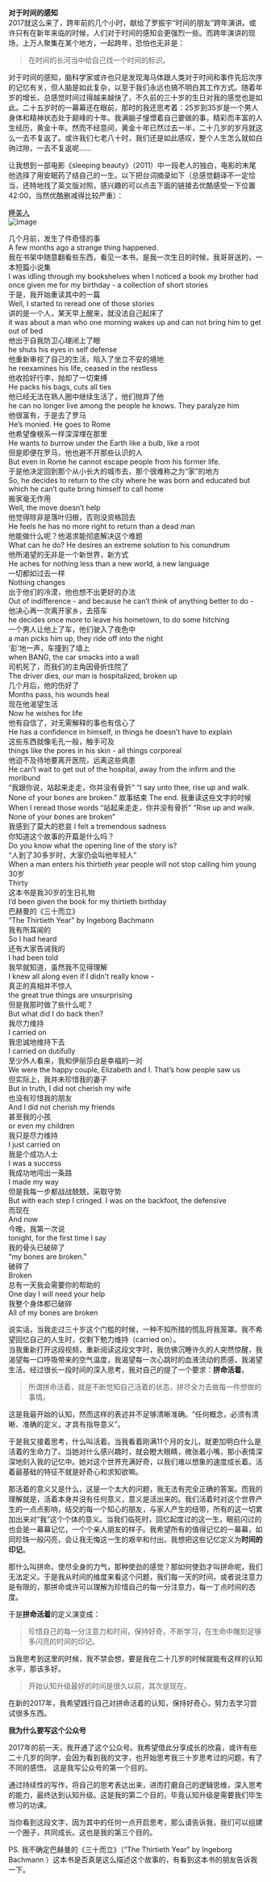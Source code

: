 
**对于时间的感知**  
2017就这么来了，跨年前的几个小时，献给了罗振宇“时间的朋友”跨年演讲。或许只有在新年来临的时候，人们对于时间的感知会更强烈一些。而跨年演讲的现场，上万人聚集在某个地方，一起跨年，恐怕也无非是：
> 在时间的长河当中给自己找一个时间的标识。  

对于时间的感知，脑科学家或许也只是发现海马体跟人类对于时间和事件先后次序的记忆有关，但人脑是如此复杂，以至于我们永远也搞不明白其工作方式。随着年岁的增长，总感觉时间过得越来越快了，不久前的三十岁的生日对我的感觉也是如此。二十五岁时的一幕幕还在眼前，那时的我还思考着：25岁到35岁是一个男人身体和精神状态处于巅峰的十年。我满脑子憧憬着自己要做的事，精彩而丰富的人生经历，黄金十年。然而不经意间，黄金十年已然过去一半，二十几岁的岁月就这么一去不复返了。或许我们七老八十时，我们还是如此感叹，整个人生怎么就如白驹过隙，一去不复返呢……   

让我想到一部电影《sleeping beauty》（2011）中一段老人的独白，电影的末尾他选择了用安眠药了结自己的一生。以下把台词摘录如下（总感觉翻译不一定恰当，还特地找了英文版对照，感兴趣的可以点击下面的链接去优酷感受一下位置42:00，当然优酷删减得比较严重）：

[睡美人](http://v.youku.com/v_show/id_XODM5MjEyNjk2.html?spm=a2h0j.8191423.0.0.SspBsT)  
![image](https://github.com/yuchaoqun920/nbin30s/raw/maste/1开篇/206369505960042442.jpg)
>
几个月前，发生了件奇怪的事  
A few months ago a strange thing happened.  
我在书架中随意翻看些东西，看见一本书，是我一次生日的时候，我哥哥送的，一本短篇小说集  
I was idling through my bookshelves when I noticed a book my brother had once given me for my birthday - a collection of short stories  
于是，我开始重读其中的一篇  
Well, I started to reread one of those stories  
讲的是一个人，某天早上醒来，就没法自己起床了  
it was about a man who one morning wakes up and can not bring him to get out of bed  
他出于自我防卫心理闭上了眼  
he shuts his eyes in self defense    
他重新审视了自己的生活，陷入了坐立不安的境地  
he reexamines his life, ceased in the restless  
他收拾好行李，抛却了一切束缚  
He packs his bags, cuts all ties  
他已经无法在熟人圈中继续生活了，他们抛弃了他  
he can no longer live among the people he knows. They paralyze him  
他很富有，于是去了罗马  
He’s monied. He goes to Rome   
他希望像根系一样深深埋在那里  
He wants to burrow under the Earth like a bulb, like a root  
但是即便在罗马，他也避不开那些认识的人  
But even in Rome he cannot escape people from his former life.   
于是他决定回到那个从小长大的城市去，那个很难称之为“家”的地方  
So, he decides to return to the city where he was born and educated but which he can’t quite bring himself to call home  
搬家毫无作用  
Well, the move doesn’t help  
他觉得除非是落叶归根，否则没资格回去  
He feels he has no more right to return than a dead man  
他能做什么呢？他渴求能彻底解决这个难题  
What can he do? He desires an extreme solution to his conundrum  
他所渴望的无非是一个新世界，新方式  
He aches for nothing less than a new world, a new language  
一切都如过去一样  
Nothing changes  
出于他们的冷漠，他也想不出更好的办法  
Out of indifference - and because he can’t think of anything better to do -  
他决心再一次离开家乡，去搭车  
he decides once more to leave his hometown, to do some hitching   
一个男人让他上了车，他们驶入了夜色中  
a man picks him up, they ride off into the night   
‘彭’地一声，车撞到了墙上  
when BANG, the car smacks into a wall  
司机死了，而我们的主角因骨折住院了  
The driver dies, our man is hospitalized, broken up  
几个月后，他的伤好了  
Months pass, his wounds heal  
现在他渴望生活  
Now he wishes for life  
他有自信了，对无需解释的事也有信心了  
He has a confidence in himself, in things he doesn’t have to explain  
这些东西就像毛孔一般，触手可及  
things like the pores in his skin - all things corporeal  
他迫不及待地要离开医院，远离这些病患  
He can’t wait to get out of the hospital, away from the infirm and the moribund  
“我跟你说，站起来走走，你并没有骨折”
“I say unto thee, rise up and walk. None of your bones are broken.” 
故事结束
The end. 
我重读这些文字的时候
When I reread those words 
“站起来走走，你并没有骨折”
“Rise up and walk. None of your bones are broken”  
我感到了莫大的悲哀
I felt a tremendous sadness  
你知道这个故事的开篇是什么吗？  
Do you know what the opening line of the story is?   
“人到了30多岁时，大家仍会叫他年轻人”  
When a man enters his thirtieth year people will not stop calling him young  
30岁  
Thirty  
这本书是我30岁的生日礼物  
I’d been given the book for my thirtieth birthday  
巴赫曼的《三十而立》  
“The Thirtieth Year” by Ingeborg Bachmann  
我有所耳闻的  
So I had heard  
还有大家告诫我的  
I had been told  
我早就知道，虽然我不见得理解  
I knew all along even if I didn’t really know -   
真正的真相并不惊人  
the great true things are unsurprising  
但是我那时做了些什么呢？  
But what did I do back then?  
我尽力维持  
I carried on  
我忠诚地维持下去  
I carried on dutifully   
至少外人看来，我和伊丽莎白是幸福的一对  
We were the happy couple, Elizabeth and I. That’s how people saw us  
但实际上，我并未珍惜我的妻子  
But in truth, I did not cherish my wife   
也没有珍惜我的朋友  
And I did not cherish my friends  
甚至我的小孩  
or even my children  
我只是尽力维持  
I just carried on  
我是个成功人士  
I was a success  
我成功地闯出一条路  
I made my way   
但是我每一步都战战兢兢，采取守势  
But with each step I cringed. I was on the backfoot, the defensive  
而现在  
And now  
今晚，我第一次说  
tonight, for the first time I say  
我的骨头已破碎了  
“my bones are broken.”  
破碎了  
Broken  
总有一天我会需要你的帮助的  
 One day I will need your help  
我整个身体都已破碎  
All of my bones are broken  


说实话，当我走过三十岁这个门槛的时候，一种不知所措的慌乱将我笼罩。我不希望回忆自己的人生时，仅剩下勉力维持（carried on）。  
当我重新打开这段视频，重新阅读这段文字时，我仿佛沉睡许久的人突然惊醒，我渴望每一口呼吸带来的空气温度，我渴望每一次心跳时的血液流动的质感，我渴望生活。经过很长一段时间的深入思考，我对自己的提了一个要求：**拼命活着**。  
> 所谓拼命活着，就是不断觉知自己活着的状态，拼尽全力去做每一件想做的事情。  
 
这是我最开始的认知，然而这样的表述并不足够清晰准确。“任何概念，必须有清晰、准确的定义，才具有指导意义”。  

于是我又接着思考，什么叫活着。当我看着刚满11个月的女儿，就更加明白什么是活着的生命力了。当她对什么感兴趣时，就会瞪大眼睛，微张着小嘴，那小表情深深地刻入我的记忆中。她对这个世界充满好奇，以我们难以想象的速度成长着。活着最基础的特征不就是好奇心和求知欲嘛。  

那活着的意义又是什么，这是一个太大的问题，我无法有完全正确的答案。而我的理解就是，活着本身并没有任何意义，意义是活出来的。我们活着时对这个世界产生的一点点影响，结交的每一个知心的朋友，与家人产生的纽带，所有的这一切累加出来对“我”这个个体的意义。当我们临死时，回忆起度过的这一生，眼前闪过的也会是一幕幕记忆，一个个亲人朋友的样子。我希望所有的值得记忆的一幕幕，如同珍珠一般闪亮，会让我无悔这一生的艰辛和付出。我想把这些记忆定义为**时间的印记**。  
  
那什么叫拼命。使尽全身的力气，那种使劲的感觉？那如何使劲才叫拼命呢，我们无法定义。于是我从时间的维度来看这个问题，我们每一天的时间，或者说注意力是有限的，那拼命或许可以理解为珍惜自己的每一分注意力，每一丁点时间的态度。  

于是**拼命活着**的定义演变成：  
> 珍惜自己的每一分注意力和时间，保持好奇，不断学习，在生命中雕刻足够多闪亮的时间的印记。  

当我思考到这里的时候，我不禁会想，要是我在二十几岁的时候就能有这样的认知水平，那该多好。  

> 开始认知升级最好的时间是很久以前，其次是现在。 

在新的2017年，我希望践行自己对拼命活着的认知，保持好奇心，努力去学习尝试很多东西。
 

**我为什么要写这个公众号**  

2017年的前一天，我开通了这个公众号。我希望借此分享成长的欣喜，或许有些二十几岁的同学，会因为看到我的文字，也开始思考我三十岁思考过的问题，有了不同的感悟。 这是我写公众号的第一个目的。   

通过持续性的写作，将自己的思考表达出来，进而打磨自己的逻辑思维，深入思考的能力，最终达到认知升级。这是我的第二个目的，毕竟认知升级是需要我们毕生修习的功课。     

当你看到这段文字，因为其中的任何一点开启思考，那么请告诉我，我们可以组建一个圈子，共同成长。这也是我的第三个目的。

PS. 
我不确定巴赫曼的《三十而立》（“The Thirtieth Year” by Ingeborg Bachmann ）这本书是否真是这么描述这个故事的，有看到这本书的朋友告诉我一下。 
